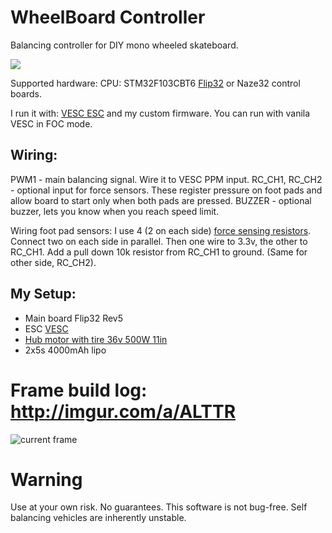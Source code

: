 # WheelBoard Controller
Balancing controller for DIY mono wheeled skateboard.

[![](https://img.youtube.com/vi/4-E7deaGyFs/0.jpg)](https://www.youtube.com/watch?v=4-E7deaGyFs)


Supported hardware:
CPU: STM32F103CBT6
[Flip32](http://www.readytoflyquads.com/the-flip32) or Naze32 control boards.

I run it with: [VESC ESC](http://vedder.se/2015/01/vesc-open-source-esc/) and my custom firmware. You can run with vanila VESC in FOC mode.

## Wiring:

PWM1 - main balancing signal. Wire it to VESC PPM input.
RC_CH1, RC_CH2  - optional input for force sensors. These register pressure on foot pads and allow board to start only when both pads are pressed.
BUZZER - optional buzzer, lets you know when you reach speed limit.

Wiring foot pad sensors:
I use 4 (2 on each side) [force sensing resistors](https://www.pololu.com/product/1645).
Connect two on each side in parallel. Then one wire to 3.3v, the other to RC_CH1. Add a pull down 10k resistor from RC_CH1 to ground.  (Same for other side, RC_CH2).


## My Setup:
* Main board Flip32 Rev5
* ESC [VESC](http://diyelectricskateboard.com/diy-electric-skateboard-kits-parts/vesc-the-best-electric-skateboard-esc/)
* [Hub motor with tire 36v 500W 11in](https://www.aliexpress.com/item/11inch-350w-500w-wide-tire-hub-motor-phub-44/32536443206.html)
* 2x5s 4000mAh lipo

# Frame build log: http://imgur.com/a/ALTTR
![current frame](http://i.imgur.com/aFqdWp5.jpg)

# Warning
Use at your own risk. No guarantees. This software is not bug-free. Self balancing vehicles are inherently unstable.

